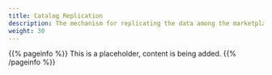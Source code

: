 ```yaml
---
title: Catalog Replication
description: The mechanism for replicating the data among the marketplace instances, and only the data that owners wish to replicate.
weight: 30
---
```


{{% pageinfo %}}
This is a placeholder, content is being added.
{{% /pageinfo %}}

